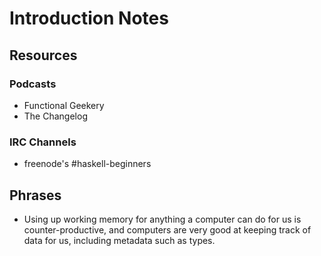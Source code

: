 # Introduction Notes
## Resources
### Podcasts
- Functional Geekery
- The Changelog
### IRC Channels
- freenode's #haskell-beginners
## Phrases
- Using up working memory for anything a computer can do for us is counter-productive, and computers are very good at keeping track of data for us, including metadata such as types.